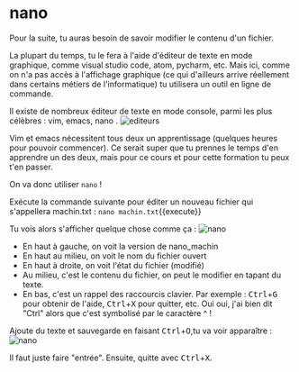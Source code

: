# nano

Pour la suite, tu auras besoin de savoir modifier le contenu d'un fichier.

La plupart du temps, tu le fera à l'aide d'éditeur de texte en mode graphique, comme visual studio code, atom, pycharm, etc. Mais ici, comme on n'a pas accès à l'affichage graphique (ce qui d'ailleurs arrive réellement dans certains métiers de l'informatique) tu utilisera un outil en ligne de commande.

Il existe de nombreux éditeur de texte en mode console, parmi les plus célèbres : vim, emacs, nano .
 ![editeurs](./assets/real_programmers.png)


Vim et emacs nécessitent tous deux un apprentissage (quelques heures pour pouvoir commencer). Ce serait super que tu prennes le temps d'en apprendre un des deux, mais pour ce cours et pour cette formation tu peux t'en passer.

On va donc utiliser `nano` !

Exécute la commande suivante pour éditer un nouveau fichier qui s'appellera machin.txt : `nano machin.txt`{{execute}}


Tu vois alors s'afficher quelque chose comme ça :
 ![nano](./assets/nano_machin.txt.png)

* En haut à gauche, on voit la version de nano_machin
* En haut au milieu, on voit le nom du fichier ouvert
* En haut à droite, on voit l'état du fichier (modifié)
* Au milieu, c'est le contenu du fichier, on peut le modifier en tapant du texte.
* En bas, c'est un rappel des raccourcis clavier. Par exemple : <kbd>Ctrl</kbd>+<kbd>G</kbd> pour obtenir de l'aide, <kbd>Ctrl</kbd>+<kbd>X</kbd> pour quitter, etc. Oui oui, j'ai bien dit "Ctrl" alors que c'est symbolisé par le caractère ^ !


Ajoute du texte et sauvegarde en faisant <kbd>Ctrl</kbd>+<kbd>O</kbd>,tu va voir apparaître :
 ![nano](./assets/nano_machin_enregistrer.txt.png)


Il faut juste faire "entrée".
Ensuite, quitte avec <kbd>Ctrl</kbd>+<kbd>X</kbd>.
